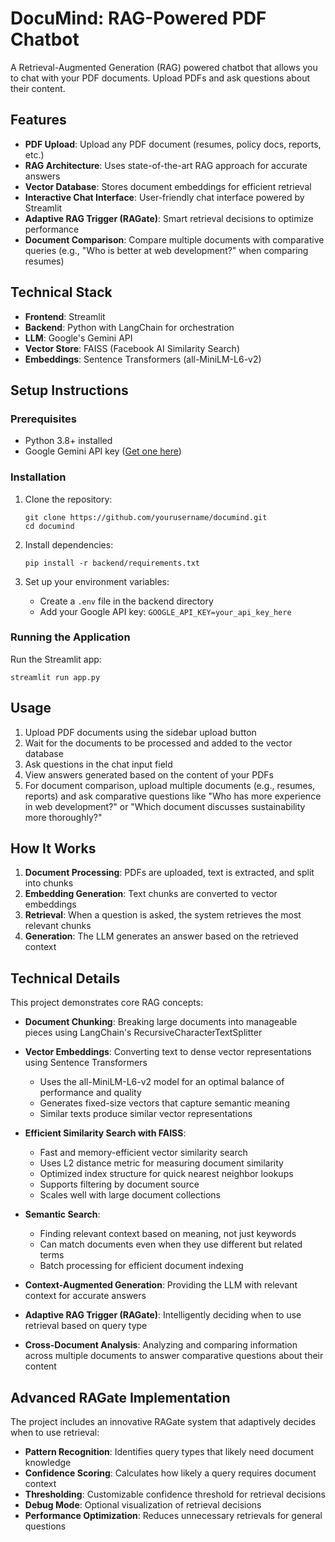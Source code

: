 # DocuMind: RAG-Powered PDF Chatbot

A Retrieval-Augmented Generation (RAG) powered chatbot that allows you to chat with your PDF documents. Upload PDFs and ask questions about their content.

## Features

- **PDF Upload**: Upload any PDF document (resumes, policy docs, reports, etc.)
- **RAG Architecture**: Uses state-of-the-art RAG approach for accurate answers
- **Vector Database**: Stores document embeddings for efficient retrieval
- **Interactive Chat Interface**: User-friendly chat interface powered by Streamlit
- **Adaptive RAG Trigger (RAGate)**: Smart retrieval decisions to optimize performance
- **Document Comparison**: Compare multiple documents with comparative queries (e.g., "Who is better at web development?" when comparing resumes)

## Technical Stack

- **Frontend**: Streamlit
- **Backend**: Python with LangChain for orchestration
- **LLM**: Google's Gemini API
- **Vector Store**: FAISS (Facebook AI Similarity Search)
- **Embeddings**: Sentence Transformers (all-MiniLM-L6-v2)

## Setup Instructions

### Prerequisites

- Python 3.8+ installed
- Google Gemini API key ([Get one here](https://makersuite.google.com/))

### Installation

1. Clone the repository:
   ```
   git clone https://github.com/yourusername/documind.git
   cd documind
   ```

2. Install dependencies:
   ```
   pip install -r backend/requirements.txt
   ```

3. Set up your environment variables:
   - Create a `.env` file in the backend directory
   - Add your Google API key: `GOOGLE_API_KEY=your_api_key_here`

### Running the Application

Run the Streamlit app:
```
streamlit run app.py
```

## Usage

1. Upload PDF documents using the sidebar upload button
2. Wait for the documents to be processed and added to the vector database
3. Ask questions in the chat input field
4. View answers generated based on the content of your PDFs
5. For document comparison, upload multiple documents (e.g., resumes, reports) and ask comparative questions like "Who has more experience in web development?" or "Which document discusses sustainability more thoroughly?"

## How It Works

1. **Document Processing**: PDFs are uploaded, text is extracted, and split into chunks
2. **Embedding Generation**: Text chunks are converted to vector embeddings
3. **Retrieval**: When a question is asked, the system retrieves the most relevant chunks
4. **Generation**: The LLM generates an answer based on the retrieved context

## Technical Details

This project demonstrates core RAG concepts:

- **Document Chunking**: Breaking large documents into manageable pieces using LangChain's RecursiveCharacterTextSplitter
- **Vector Embeddings**: Converting text to dense vector representations using Sentence Transformers
  - Uses the all-MiniLM-L6-v2 model for an optimal balance of performance and quality
  - Generates fixed-size vectors that capture semantic meaning
  - Similar texts produce similar vector representations

- **Efficient Similarity Search with FAISS**:
  - Fast and memory-efficient vector similarity search
  - Uses L2 distance metric for measuring document similarity
  - Optimized index structure for quick nearest neighbor lookups
  - Supports filtering by document source
  - Scales well with large document collections

- **Semantic Search**: 
  - Finding relevant context based on meaning, not just keywords
  - Can match documents even when they use different but related terms
  - Batch processing for efficient document indexing

- **Context-Augmented Generation**: Providing the LLM with relevant context for accurate answers
- **Adaptive RAG Trigger (RAGate)**: Intelligently deciding when to use retrieval based on query type
- **Cross-Document Analysis**: Analyzing and comparing information across multiple documents to answer comparative questions about their content

## Advanced RAGate Implementation

The project includes an innovative RAGate system that adaptively decides when to use retrieval:

- **Pattern Recognition**: Identifies query types that likely need document knowledge
- **Confidence Scoring**: Calculates how likely a query requires document context
- **Thresholding**: Customizable confidence threshold for retrieval decisions
- **Debug Mode**: Optional visualization of retrieval decisions
- **Performance Optimization**: Reduces unnecessary retrievals for general questions
